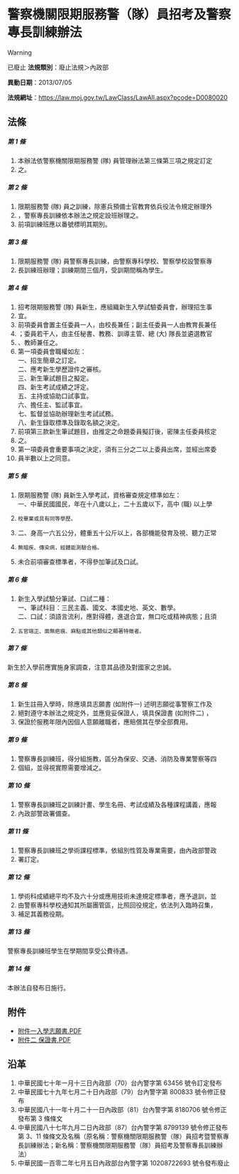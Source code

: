 # 警察機關限期服務警（隊）員招考及警察專長訓練辦法


> [!WARNING]
> 已廢止
**法規類別**：廢止法規＞內政部

**異動日期**：2013/07/05  

**法規網址**：https://law.moj.gov.tw/LawClass/LawAll.aspx?pcode=D0080020



## 法條
##### 第 1 條
1. 本辦法依警察機關限期服務警 (隊) 員管理辦法第三條第三項之規定訂定
1. 之。

##### 第 2 條
1. 限期服務警 (隊) 員之訓練，除憲兵預備士官教育依兵役法令規定辦理外
1. ，警察專長訓練依本辦法之規定設班辦理之。
1. 前項訓練班應以番號標明其期別。

##### 第 3 條
1. 限期服務警 (隊) 員警察專長訓練，由警察專科學校、警察學校設警察專
1. 長訓練班辦理；訓練期間三個月，受訓期間稱為學生。

##### 第 4 條
1. 招考限期服務警 (隊) 員新生，應組織新生入學試驗委員會，辦理招生事
1. 宜。
1. 前項委員會置主任委員一人，由校長兼任；副主任委員一人由教育長兼任
1. ；委員若干人，由主任秘書、教務、訓導主管、總 (大) 隊長並遴選教官
1. 、教師兼任之。
1. 第一項委員會職權如左：  
一、招生簡章之訂定。  
二、應考新生學歷證件之審核。  
三、新生筆試題目之擬定。  
四、新生考試成績之評定。  
五、主持或協助口試事宜。  
六、擔任主、監試事宜。  
七、監督並協助辦理新生考試試務。  
八、新生錄取標準及錄取名額之決定。
1. 前項第三款新生筆試題目，由推定之命題委員擬訂後，密陳主任委員核定
1. 之。
1. 第一項委員會重要事項之決定，須有三分之二以上委員出席，並經出席委
1. 員半數以上之同意。

##### 第 5 條
1. 限期服務警 (隊) 員新生入學考試，資格審查規定標準如左：  
一、中華民國國民，年在十八歲以上，二十五歲以下，高中 (職) 以上學
1.     校畢業或具有同等學歷。
1. 二、身高一六五公分，體重五十公斤以上，各部機能發育及視、聽力正常
1.     無暗疾、傳染病，經體能測驗合格。
1. 未合前項審查標準者，不得參加筆試及口試。

##### 第 6 條
1. 新生入學試驗分筆試、口試二種：  
一、筆試科目：三民主義、國文、本國史地、英文、數學。  
二、口試：須語言流利，應對得體，進退合宜，無口吃或精神病態；且須
1.     五官端正、面無疤痕、麻點或其他類似之顯著特徵者。

##### 第 7 條
新生於入學前應實施身家調查，注意其品德及對國家之忠誠。

##### 第 8 條
1. 新生註冊入學時，除應填具志願書 (如附件一) 述明志願從事警察工作及
1. 絕對遵守本辦法之規定外，並應覓妥保證人，填具保證書 (如附件二) ，
1. 保證於服務年限內因個人意願離職者，應賠償其在學全部費用。

##### 第 9 條
1. 警察專長訓練班，得分組施教，區分為保安、交通、消防及專業警察等四
1. 個組，並得視實際需要增減之。

##### 第 10 條
1. 警察專長訓練班之訓練計畫、學生名冊、考試成績及各種課程講義，應報
1. 內政部警政署備查。

##### 第 11 條
1. 警察專長訓練班之學術課程標準，依組別性質及專業需要，由內政部警政
1. 署訂定。

##### 第 12 條
1. 學術科成績總平均不及六十分或應用技術未達規定標準者，應予退訓，並
1. 由警察專科學校通知其所屬團管區，比照回役規定，依法列入臨時召集，
1. 補足其義務役期。

##### 第 13 條
警察專長訓練班學生在學期間享受公費待遇。

##### 第 14 條
本辦法自發布日施行。
## 附件
* [附件一入學志願書.PDF](https://law.moj.gov.tw/LawClass/LawGetFile.ashx?FileId=0000126755)
* [附件二 保證書.PDF](https://law.moj.gov.tw/LawClass/LawGetFile.ashx?FileId=0000126756)
## 沿革
1. 中華民國七十年一月十三日內政部（70）台內警字第 63456  號令訂定發布
1. 中華民國七十九年七月二十日內政部（79）台內警字第 800833 號令修正發布
1. 中華民國八十一年十月二十一日內政部（81）台內警字第 8180706  號令修正發布第 3  條條文
1. 中華民國八十七年九月二日內政部（87）台內警字第 8799139  號令修正發布第 3、11  條條文及名稱（原名稱：警察機關限期服務警（隊）員招考暨警察專長訓練辦法；新名稱：警察機關限期服務警（隊）員招考及警察專長訓練辦法）
1. 中華民國一百零二年七月五日內政部台內警字第 10208722693  號令發布廢止
